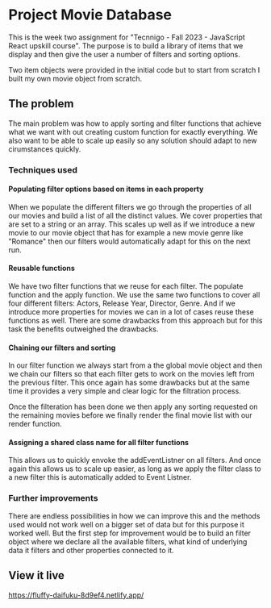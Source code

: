 # Project Movie Database

This is the week two assignment for "Tecnnigo - Fall 2023 - JavaScript React upskill course". The purpose is to build a library of items that we display and then give the user a number of filters and sorting options.

Two item objects were provided in the initial code but to start from scratch I built my own movie object from scratch.

## The problem

The main problem was how to apply sorting and filter functions that achieve what we want with out creating custom function for exactly everything. We also want to be able to scale up easily so any solution should adapt to new cirumstances quickly.

### Techniques used
#### Populating filter options based on items in each property
When we populate the different filters we go through the properties of all our movies and build a list of all the distinct values. We cover properties that are set to a string or an array. This scales up well as if we introduce a new movie to our movie object that has for example a new movie genre like "Romance" then our filters would automatically adapt for this on the next run.

#### Reusable functions
We have two filter functions that we reuse for each filter. The populate function and the apply function. We use the same two functions to cover all four different filters: Actors, Release Year, Director, Genre. And if we introduce more properties for movies we can in a lot of cases reuse these functions as well. There are some drawbacks from this approach but for this task the benefits outweighed the drawbacks.

#### Chaining our filters and sorting
In our filter function we always start from a the global movie object and then we chain our filters so that each filter gets to work on the movies left from the previous filter. This once again has some drawbacks but at the same time it provides a very simple and clear logic for the filtration process.

Once the filteration has been done we then apply any sorting requested on the remaining movies before we finally render the final movie list with our render function.

#### Assigning a shared class name for all filter functions
This allows us to quickly envoke the addEventListner on all filters. And once again this allows us to scale up easier, as long as we apply the filter class to a new filter this is automatically added to Event Listner.

### Further improvements
There are endless possibilities in how we can improve this and the methods used would not work well on a bigger set of data but for this purpose it worked well. But the first step for improvement would be to build an filter object where we declare all the available filters, what kind of underlying data it filters and other properties connected to it.

## View it live
https://fluffy-daifuku-8d9ef4.netlify.app/
